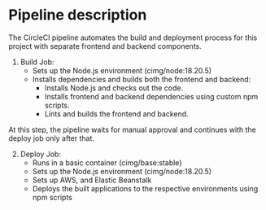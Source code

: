 # Pipeline description

The CircleCI pipeline automates the build and deployment process for this project with separate frontend and backend components.

1. Build Job:
    - Sets up the Node.js environment (cimg/node:18.20.5)
    - Installs dependencies and builds both the frontend and backend:
        - Installs Node.js and checks out the code.
        - Installs frontend and backend dependencies using custom npm scripts.
        - Lints and builds the frontend and backend.

At this step, the pipeline waits for manual approval and continues with the deploy job only after that.

2. Deploy Job:
    - Runs in a basic container (cimg/base:stable)
    - Sets up the Node.js environment (cimg/node:18.20.5)
    - Sets up AWS, and Elastic Beanstalk
    - Deploys the built applications to the respective environments using npm scripts
